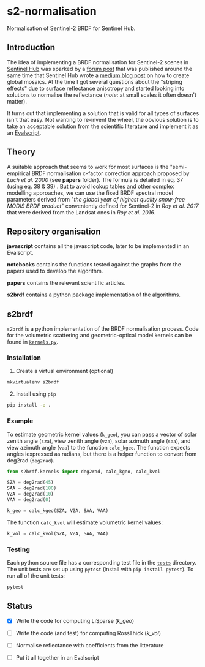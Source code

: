 # s2-normalisation
Normalisation of Sentinel-2 BRDF for Sentinel Hub.

## Introduction

The idea of implementing a BRDF normalisation for Sentinel-2 scenes in [Sentinel Hub](https://www.sentinel-hub.com/) was sparked by a [forum post](https://forum.sentinel-hub.com/t/improving-cloudless-mosaic-continuity-across-orbits/3290) that was published around the same time that  Sentinel Hub wrote a [medium blog post](https://medium.com/sentinel-hub/how-to-make-the-perfect-time-lapse-of-the-earth-351f214527f6) on how to create global mosaics. At the time I got several questions about the "striping effects" due to surface reflectance anisotropy and started looking into solutions to normalise the reflectance (*note*: at small scales it often doesn't matter).

It turns out that implementing a solution that is valid for all types of surfaces isn't that easy. Not wanting to re-invent the wheel, the obvious solution is to take an acceptable solution from the scientific literature and implement it as an [Evalscript](https://docs.sentinel-hub.com/api/latest/evalscript/).



## Theory

A suitable approach that seems to work for most surfaces is the "semi-empirical BRDF normalisation c-factor correction approach proposed by *Luch et al. 2000* (see **papers** folder). The formula is detailed in eq. 37 (using eq. 38 & 39) . But to avoid lookup tables and other complex modelling approaches, we can use the fixed BRDF spectral model parameters derived from "*the global year of highest quality snow-free MODIS BRDF product*" conveniently defined for Sentinel-2 in *Roy et al. 2017* that were derived from the Landsat ones in *Roy et al. 2016*. 



## Repository organisation

**javascript** contains all the javascript code, later to be implemented in an Evalscript.

**notebooks** contains the functions tested against the graphs from the papers used to develop the algorithm.

**papers** contains the relevant scientific articles.

**s2brdf** contains a python package implementation of the algorithms.


## s2brdf

`s2brdf` is a python implementation of the BRDF normalisation process. Code for the volumetric scattering and geometric-optical model kernels can be found in [`kernels.py`](s2brdf/kernels.py).

### Installation
1. Create a virtual environment (optional)
```bash
mkvirtualenv s2brdf
```

2. Install using `pip`
```bash
pip install -e .
```

### Example
To estimate geometric kernel values (`k_geo`), you can pass a vector of solar zenith angle (`sza`), view zenith angle (`vza`), solar azimuth angle (`saa`), and view azimuth angle (`vaa`) to the function `calc_kgeo`. The function expects angles iexpressed as radians, but there is a helper function to convert from deg2rad (`deg2rad`).

```python
from s2brdf.kernels import deg2rad, calc_kgeo, calc_kvol

SZA = deg2rad(45)
SAA = deg2rad(180)
VZA = deg2rad(10)
VAA = deg2rad(0)

k_geo = calc_kgeo(SZA, VZA, SAA, VAA)
```

The function `calc_kvol` will estimate volumetric kernel values:

```python
k_vol = calc_kvol(SZA, VZA, SAA, VAA)
```

### Testing
Each python source file has a corresponding test file in the [`tests`](tests) directory. The unit tests are set up using `pytest` (install with `pip install pytest`). To run all of the unit tests:
```bash
pytest
```

## Status

- [x]  Write the code for computing LiSparse (*k_geo*)
- [ ] Write the code (and test) for computing RossThick (*k_vol*)
- [ ] Normalise reflectance with coefficients from the litterature
- [ ] Put it all together in an Evalscript





